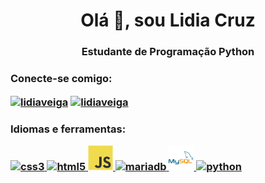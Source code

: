 <h1 align="center">Olá 👋, sou Lidia Cruz</h1>
<h3 align="center">Estudante de Programação Python</h3>

<h3 align="left">Conecte-se comigo:</ h3>
<p align="left">
<a href="https://fb.com/lidiaveiga" target="blank"><img align="center" src="https://raw.githubusercontent.com /rahuldkjain/github-profile-readme-generator/master/src/images/icons/Social/facebook.svg" alt="lidiaveiga" height="30" width="40" /></a>
<a href= "https://instagram.com/lidiaveiga" target="blank"><img align="center" src="https://raw.githubusercontent.com/rahuldkjain/github-profile-readme-generator/master/src /images/icons/Social/instagram.svg" alt="lidiaveiga" height="30" width="40" /></a>
</p>

<h3 align="left">Idiomas e ferramentas:</ h3>
<p align="left"> <a href="https://www.w3schools.com/css/" target="_blank" rel="noreferrer"> <img src="https://raw. githubusercontent.com/devicons/devicon/master/icons/css3/css3-original-wordmark.svg" alt="css3" width="40" height="40"/> </a> <a href="https: //www.w3.org/html/" target="_blank" rel="noreferrer"> <img src="https://raw.githubusercontent.com/devicons/devicon/master/icons/html5/html5-original -wordmark.svg" alt="html5" width="40" height="40"/> </a> <a href="https://developer.mozilla.org/en-US/docs/Web/JavaScript "target="_blank" rel="noreferrer"> <img src="https://raw.githubusercontent.com/devicons/devicon/master/icons/javascript/javascript-original.svg" alt="javascript" width= "40" height="40"/> </a> <a href="https://mariadb.org/" target="_blank" rel="noreferrer"> <img src="https://www. vectorlogo.zone/logos/mariadb/mariadb-icon.svg" alt="mariadb" width="40" height="40"/> </a> <a href="https://www.mysql.com/ "target="_blank" rel="noreferrer"> <img src="https://raw.githubusercontent.com/devicons/devicon/master/icons/mysql/mysql-original-wordmark.svg" alt="mysql" width="40" height="40"/> </a> <a href="https://www.python.org" target="_blank" rel="noreferrer"> <img src="https:/ /cru.githubusercontent.com/devicons/devicon/master/icons/python/python-original.svg" alt="python" width="40" height="40"/> </a> </p>
